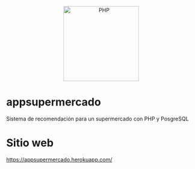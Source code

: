 <div align="center">
    <img
        alt="PHP"
        src="https://www.php.net/images/logos/new-php-logo.svg"
        width="200">
</div>

# appsupermercado
Sistema de recomendación para un supermercado con PHP y PosgreSQL

# Sitio web
https://appsupermercado.herokuapp.com/
